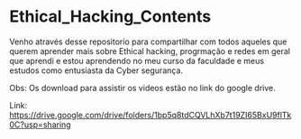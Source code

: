 # Ethical_Hacking_Contents

Venho através desse repositorio para compartilhar com todos aqueles que querem aprender mais sobre 
Ethical hacking, progrmação e redes em geral que aprendi e estou aprendendo no meu curso da faculdade
e meus estudos como entusiasta da Cyber segurança.

Obs: Os download para assistir os videos estão no link do google drive.

Link: https://drive.google.com/drive/folders/1bp5q8tdCQVLhXb7t19ZI65BxU9flTk0C?usp=sharing
